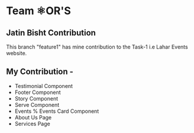 # Team ⚛️OR'S 
## Jatin Bisht Contribution
This branch "feature1" has mine contribution to the Task-1 i.e Lahar Events website. 

## My Contribution -
- Testimonial Component
- Footer Component
- Story Component
- Serve Component
- Events % Events Card Component
- About Us Page
- Services Page

